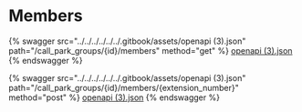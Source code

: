 # Members

{% swagger src="../../../../../../.gitbook/assets/openapi (3).json" path="/call_park_groups/{id}/members" method="get" %}
[openapi (3).json](<../../../../../../.gitbook/assets/openapi (3).json>)
{% endswagger %}

{% swagger src="../../../../../../.gitbook/assets/openapi (3).json" path="/call_park_groups/{id}/members/{extension_number}" method="post" %}
[openapi (3).json](<../../../../../../.gitbook/assets/openapi (3).json>)
{% endswagger %}
